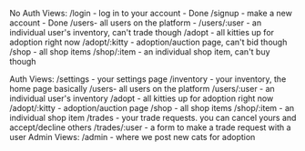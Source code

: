 No Auth Views:
/login - log in to your account - Done
/signup - make a new account - Done
/users- all users on the platform -
/users/:user - an individual user's inventory, can't trade though
/adopt - all kitties up for adoption right now
/adopt/:kitty - adoption/auction page, can't bid though
/shop - all shop items
/shop/:item - an individual shop item, can't buy though

Auth Views:
/settings - your settings page
/inventory - your inventory, the home page basically
/users- all users on the platform
/users/:user - an individual user's inventory
/adopt - all kitties up for adoption right now
/adopt/:kitty - adoption/auction page
/shop - all shop items
/shop/:item - an individual shop item
/trades - your trade requests. you can cancel yours and accept/decline others
/trades/:user - a form to make a trade request with a user
Admin Views:
/admin - where we post new cats for adoption

